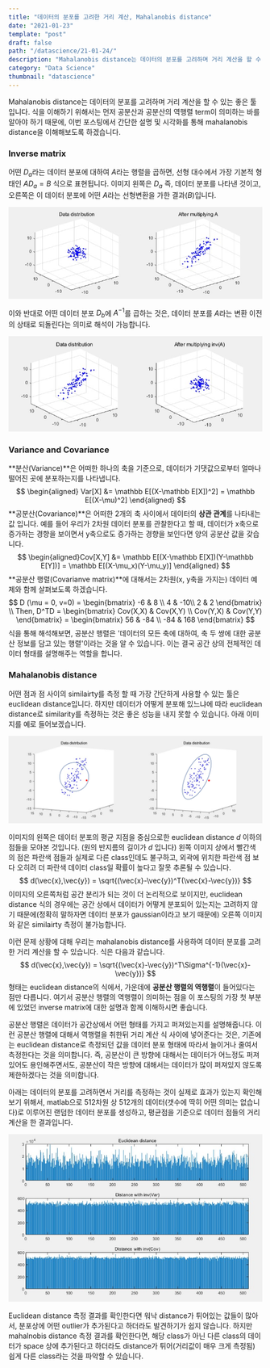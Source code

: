 ```yaml
---
title: "데이터의 분포를 고려한 거리 계산, Mahalanobis distance"
date: "2021-01-23"
template: "post"
draft: false
path: "/datascience/21-01-24/"
description: "Mahalanobis distance는 데이터의 분포를 고려하며 거리 계산을 할 수 있는 좋은 툴입니다. 식을 이해하기 위해서는 먼저 공분산과 공분산의 역행렬 term이 의미하는 바를 알아야 하기 때문에, 이번 포스팅에서 간단한 설명 및 시각화를 통해 mahalanobis distance을 이해해보도록 하겠습니다."
category: "Data Science"
thumbnail: "datascience"
---
```


Mahalanobis distance는 데이터의 분포를 고려하며 거리 계산을 할 수 있는 좋은 툴입니다. 식을 이해하기 위해서는 먼저 공분산과 공분산의 역행렬 term이 의미하는 바를 알아야 하기 때문에, 이번 포스팅에서 간단한 설명 및 시각화를 통해 mahalanobis distance을 이해해보도록 하겠습니다. 

### Inverse matrix

어떤 $D_a$라는 데이터 분포에 대하여 $A$라는 행렬을 곱하면, 선형 대수에서 가장 기본적 형태인 $AD_a = B$ 식으로 표현됩니다. 이미지 왼쪽은 $D_a$ 즉, 데이터 분포를 나타낸 것이고, 오른쪽은 이 데이터 분포에 어떤 $A$라는 선형변환을 가한 결과($B$)입니다.

![img](../img/21-01-23-1.jpg)

이와 반대로 어떤 데이터 분포 $D_b$에 $A^{-1}$를 곱하는 것은, 데이터 분포를 $A$라는 변환 이전의 상태로 되돌린다는 의미로 해석이 가능합니다.

![img](../img/21-01-23-2.jpg)

### Variance and Covariance 

**분산(Variance)**은 어떠한 하나의 축을 기준으로, 데이터가 기댓값으로부터 얼마나 떨어진 곳에 분포하는지를 나타냅니다.
$$
\begin{aligned}
Var[X] 
&= \mathbb E[(X-\mathbb E[X])^2] = \mathbb E[(X-\mu)^2]
\end{aligned}
$$
**공분산(Covariance)**은 어떠한 2개의 축 사이에서 데이터의 **상관 관계**를 나타내는 값 입니다. 예를 들어 우리가 2차원 데이터 분포를 관찰한다고 할 때, 데이터가 x축으로 증가하는 경향을 보이면서 y축으로도 증가하는 경향을 보인다면 양의 공분산 값을 갖습니다.
$$
\begin{aligned}Cov[X,Y] &= \mathbb E[(X-\mathbb E[X])(Y-\mathbb E[Y])] = \mathbb E[(X-\mu_x)(Y-\mu_y)] \end{aligned}
$$
**공분산 행렬(Covarianve matrix)**에 대해서는 2차원(x, y축을 가지는) 데이터 예제와 함께 살펴보도록 하겠습니다.
$$
D (\mu = 0, v=0) = \begin{bmatrix}
-6 & 8 \\
4 & -10\\
2 & 2
\end{bmatrix} \\
Then, D^TD = \begin{bmatrix}
Cov(X,X) & Cov(X,Y) \\
Cov(Y,X) & Cov(Y,Y)
\end{bmatrix}
= \begin{bmatrix}
56 & -84 \\
-84 & 168
\end{bmatrix}
$$
식을 통해 해석해보면, 공분산 행렬은 '데이터의 모든 축에 대하여, 축 두 쌍에 대한 공분산 정보를 담고 있는 행렬'이라는 것을 알 수 있습니다. 이는 결국 공간 상의 전체적인 데이터 형태를 설명해주는 역할을 합니다.

### Mahalanobis distance

어떤 점과 점 사이의 similairty를 측정 할 때 가장 간단하게 사용할 수 있는 툴은 euclidean distance입니다. 하지만 데이터가 어떻게 분포해 있느냐에 따라 euclidean distance로 similarity를 측정하는 것은 좋은 성능을 내지 못할 수 있습니다. 아래 이미지를 예로 들어보겠습니다.

![img](../img/21-01-23-3.png)

이미지의 왼쪽은 데이터 분포의 평균 지점을 중심으로한 euclidean distance $d$ 이하의 점들을 모아본 것입니다. (원의 반지름의 길이가 $d$ 입니다) 왼쪽 이미지 상에서 빨간색의 점은 파란색 점들과 실제로 다른 class인데도 불구하고, 외곽에 위치한 파란색 점 보다 오히려 더 파란색 데이터 class일 확률이 높다고 잘못 추론될 수 있습니다.
$$
d(\vec{x},\vec{y}) = \sqrt{(\vec{x}-\vec{y})^T(\vec{x}-\vec{y})}
$$
이미지의 오른쪽처럼 공간 분리가 되는 것이 더 논리적으로 보이지만, euclidean distance 식의 경우에는 공간 상에서 데이터가 어떻게 분포되어 있는지는 고려하지 않기 때문에(정확히 말하자면 데이터 분포가 gaussian이라고 보기 때문에) 오른쪽 이미지와 같은 similairty 측정이 불가능합니다. 

이런 문제 상황에 대해 우리는 mahalanobis distance를 사용하여 데이터 분포를 고려한 거리 계산을 할 수 있습니다. 식은 다음과 같습니다.
$$
d(\vec{x},\vec{y}) = \sqrt{(\vec{x}-\vec{y})^T\Sigma^{-1}(\vec{x}-\vec{y})}
$$
형태는 euclidean distance의 식에서, 가운데에 **공분산 행렬의 역행렬**이 들어있다는 점만 다릅니다. 여기서 공분산 행렬의 역행렬이 의미하는 점을 이 포스팅의 가장 첫 부분에 있었던 inverse matrix에 대한 설명과 함께 이해하시면 좋습니다.

공분산 행렬은 데이터가 공간상에서 어떤 형태를 가지고 퍼져있는지를 설명해줍니다. 이런 공분산 행렬에 대해서 역행렬을 취한뒤 거리 계산 식 사이에 넣어준다는 것은, 기존에는 euclidean distance로 측정되던 값을 데이터 분포 형태에 따라서 늘이거나 줄여서 측정한다는 것을 의미합니다. 즉, 공분산이 큰 방향에 대해서는 데이터가 어느정도 퍼져있어도 용인해주면서도, 공분산이 작은 방향에 대해서는 데이터가 많이 퍼져있지 않도록 제한하겠다는 것을 의미합니다.

아래는 데이터의 분포를 고려하면서 거리를 측정하는 것이 실제로 효과가 있는지 확인해보기 위해서, matlab으로 512차원 상 512개의 데이터(갯수에 딱히 어떤 의미는 없습니다)로 이루어진 랜덤한 데이터 분포를 생성하고, 평균점을 기준으로 데이터 점들의 거리 계산을 한 결과입니다. 

![img](../img/21-01-23-4.jpg)

Euclidean distance 측정 결과를 확인한다면 워낙 distance가 튀어있는 값들이 많아서, 분포상에 어떤 outlier가 추가된다고 하더라도 발견하기가 쉽지 않습니다. 하지만 mahalnobis distance 측정 결과를 확인한다면, 해당 class가 아닌 다른 class의 데이터가 space 상에 추가된다고 하더라도 distance가 튀어(거리값이 매우 크게 측정됨) 쉽게 다른 class라는 것을 파악할 수 있습니다.
